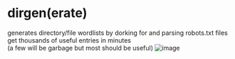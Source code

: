 # dirgen(erate)
generates directory/file wordlists by dorking for and parsing robots.txt files  
get thousands of useful entries in minutes  
(a few will be garbage but most should be useful)
![image](https://user-images.githubusercontent.com/107813117/194129131-ea95e029-00ae-4ed7-b873-65e76174a1d0.png)
